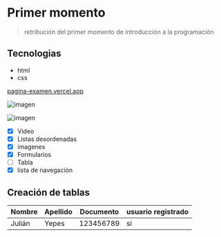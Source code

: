 # Primer momento
> retribución del primer momento de introducción a la programación

## Tecnologias
- html
- css


[pagina-examen.vercel.app](https://pagina-examen.vercel.app/)

![imagen](https://datademia.es/wp-content/uploads/2019/06/hello_world-1024x512.png)

![imagen](./media/image/captura.PNG)


- [x] Video
- [x] Listas desordenadas
- [x] imagenes
- [x]  Formularios
- [ ] Tabla
- [x] lista de navegación
## Creación de tablas
| Nombre | Apellido | Documento | usuario registrado
|--------|----------|------|-----------------------|
| Julián | Yepes | 123456789 | si
